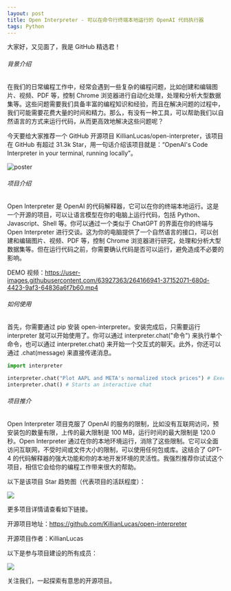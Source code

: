 ```yaml
---
layout: post
title: Open Interpreter - 可以在命令行终端本地运行的 OpenAI 代码执行器
tags: Python
---
```


大家好，又见面了，我是 GitHub 精选君！

###### 背景介绍

在我们的日常编程工作中，经常会遇到一些复杂的编程问题，比如创建和编辑图片、视频、PDF 等，控制 Chrome 浏览器进行自动化处理，处理和分析大型数据集等。这些问题需要我们具备丰富的编程知识和经验，而且在解决问题的过程中，我们可能需要花费大量的时间和精力。那么，有没有一种工具，可以帮助我们以自然语言的方式来运行代码，从而更高效地解决这些问题呢？

今天要给大家推荐一个 GitHub 开源项目 KillianLucas/open-interpreter，该项目在 GitHub 有超过 31.3k Star，用一句话介绍该项目就是：“OpenAI's Code Interpreter in your terminal, running locally”。


![poster](https://github.com/KillianLucas/open-interpreter/assets/63927363/08f0d493-956b-4d49-982e-67d4b20c4b56)

###### 项目介绍

Open Interpreter 是 OpenAI 的代码解释器，它可以在你的终端本地运行。这是一个开源的项目，可以让语言模型在你的电脑上运行代码，包括 Python、Javascript、Shell 等。你可以通过一个类似于 ChatGPT 的界面在你的终端与 Open Interpreter 进行交谈。这为你的电脑提供了一个自然语言的接口，可以创建和编辑图片、视频、PDF 等，控制 Chrome 浏览器进行研究，处理和分析大型数据集等。但在运行代码之前，你需要确认代码是否可以运行，避免造成不必要的影响。

DEMO 视频：https://user-images.githubusercontent.com/63927363/264166941-37152071-680d-4423-9af3-64836a6f7b60.mp4

###### 如何使用

首先，你需要通过 pip 安装 open-interpreter。安装完成后，只需要运行 interpreter 就可以开始使用了。你可以通过 interpreter.chat("命令") 来执行单个命令，也可以通过 interpreter.chat() 来开始一个交互式的聊天。此外，你还可以通过 .chat(message) 来直接传递消息。

```python
import interpreter

interpreter.chat("Plot AAPL and META's normalized stock prices") # Executes a single command
interpreter.chat() # Starts an interactive chat
```

###### 项目推介

Open Interpreter 项目克服了 OpenAI 的服务的限制，比如没有互联网访问，预安装包的数量有限，上传的最大限制是 100 MB，运行时间的最大限制是 120.0 秒。Open Interpreter 通过在你的本地环境运行，消除了这些限制。它可以全面访问互联网，不受时间或文件大小的限制，可以使用任何包或库。这结合了 GPT-4 的代码解释器的强大功能和你的本地开发环境的灵活性。我强烈推荐你试试这个项目，相信它会给你的编程工作带来很大的帮助。

以下是该项目 Star 趋势图（代表项目的活跃程度）：

![](https://api.star-history.com/svg?repos=KillianLucas/open-interpreter&type=Timeline)

更多项目详情请查看如下链接。

开源项目地址：https://github.com/KillianLucas/open-interpreter 

开源项目作者：KillianLucas

以下是参与项目建设的所有成员：

![](https://contrib.rocks/image?repo=KillianLucas/open-interpreter)

关注我们，一起探索有意思的开源项目。